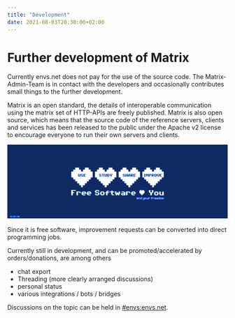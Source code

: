 ```yaml
---
title: "Development"
date: 2021-08-03T20:30:00+02:00
---
```


# Further development of Matrix

Currently envs.net does not pay for the use of the source code. The Matrix-Admin-Team is in contact with the developers and occasionally contributes small things to the further development. 

Matrix is an open standard, the details of interoperable communication using the matrix set of HTTP-APIs are freely published. Matrix is also open source, which means that the source code of the reference servers, clients and services has been released to the public under the Apache v2 license to encourage everyone to run their own servers and clients.

![free software banner](images/free-software-likes-you-and-your-freedom.webp "free software banner")

Since it is free software, improvement requests can be converted into direct programming jobs.

Currently still in development, and can be promoted/accelerated by orders/donations, are among others

* chat export
* Threading (more clearly arranged discussions)
* personal status
* various integrations / bots / bridges

Discussions on the topic can be held in [#envs:envs.net](https://matrix.to/#/#envs:envs.net).
